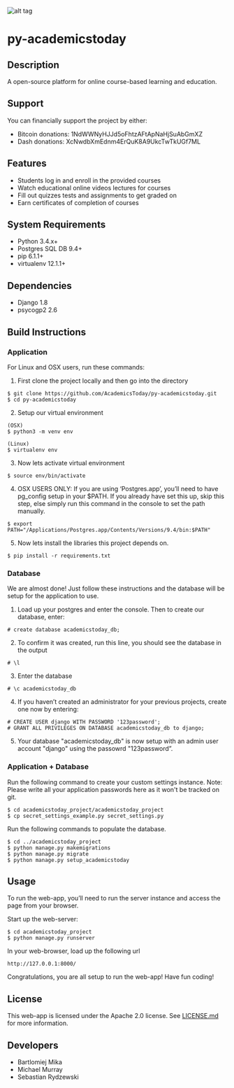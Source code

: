 ![alt tag](https://github.com/AcademicsToday/py-academicstoday/blob/master/docs/media/logo.png)
# py-academicstoday
## Description
A open-source platform for online course-based learning and education.

## Support
You can financially support the project by either:
* Bitcoin donations: 1NdWWNyHJJd5oFhtzAFtApNaHjSuAbGmXZ
* Dash donations: XcNwdbXmEdnm4ErQuK8A9UkcTwTkUGf7ML 

## Features
* Students log in and enroll in the provided courses
* Watch educational online videos lectures for courses
* Fill out quizzes tests and assignments to get graded on
* Earn certificates of completion of courses

## System Requirements
* Python 3.4.x+
* Postgres SQL DB 9.4+
* pip 6.1.1+
* virtualenv 12.1.1+

## Dependencies
* Django 1.8
* psycogp2 2.6

## Build Instructions
### Application
For Linux and OSX users, run these commands:

1. First clone the project locally and then go into the directory
  ```
  $ git clone https://github.com/AcademicsToday/py-academicstoday.git 
  $ cd py-academicstoday
  ```

2. Setup our virtual environment
  ```
  (OSX)
  $ python3 -m venv env

  (Linux)
  $ virtualenv env
  ```

3. Now lets activate virtual environment
  ```
  $ source env/bin/activate
  ```

4. OSX USERS ONLY: If you are using ‘Postgres.app’, you’ll need to have pg_config setup in your $PATH. If you already have set this up, skip this step, else simply run this command in the console to set the path manually.

  ```
  $ export PATH="/Applications/Postgres.app/Contents/Versions/9.4/bin:$PATH"
  ```

5. Now lets install the libraries this project depends on.
  ```
  $ pip install -r requirements.txt
  ```

### Database
We are almost done! Just follow these instructions and the database will be setup for the application to use.

1. Load up your postgres and enter the console. Then to create our database, enter:
  ```
  # create database academicstoday_db;
  ```

2. To confirm it was created, run this line, you should see the database in the output
  ```
  # \l
  ```

3. Enter the database
  ```
  # \c academicstoday_db
  ```

4. If you haven’t created an administrator for your previous projects, create one now by entering:
  ```
  # CREATE USER django WITH PASSWORD '123password';
  # GRANT ALL PRIVILEGES ON DATABASE academicstoday_db to django;
  ```

5. Your database "academicstoday_db" is now setup with an admin user account "django" using the passowrd "123password”. 

### Application + Database
Run the following command to create your custom settings instance. Note: Please write all your application passwords here as it won't be tracked on git.
  ```
  $ cd academicstoday_project/academicstoday_project
  $ cp secret_settings_example.py secret_settings.py
  ```

Run the following commands to populate the database.
  ```
  $ cd ../academicstoday_project
  $ python manage.py makemigrations
  $ python manage.py migrate 
  $ python manage.py setup_academicstoday
  ```

## Usage
To run the web-app, you’ll need to run the server instance and access the page from your browser. 

Start up the web-server:
  ```
  $ cd academicstoday_project
  $ python manage.py runserver
  ```

In your web-browser, load up the following url
  ```
  http://127.0.0.1:8000/
  ```

Congratulations, you are all setup to run the web-app! Have fun coding!

## License
This web-app is licensed under the Apache 2.0 license. See [LICENSE.md](LICENSE.md) for more information.

## Developers
* Bartlomiej Mika
* Michael Murray
* Sebastian Rydzewski
